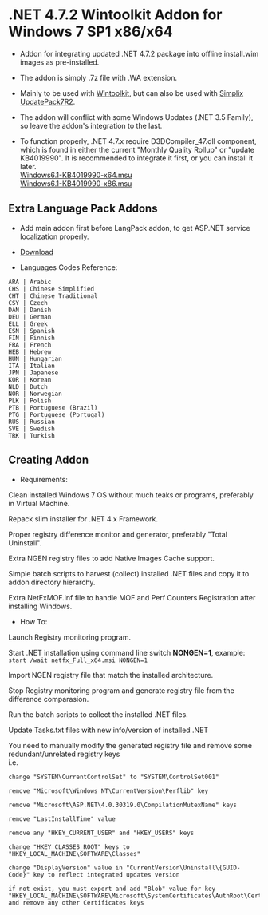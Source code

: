 # .NET 4.7.2 Wintoolkit Addon for Windows 7 SP1 x86/x64

* Addon for integrating updated .NET 4.7.2 package into offline install.wim images as pre-installed.

* The addon is simply .7z file with .WA extension.

* Mainly to be used with [Wintoolkit](https://www.majorgeeks.com/files/details/win_toolkit.html), but can also be used with [Simplix UpdatePack7R2](https://blog.simplix.info/update7/).

* The addon will conflict with some Windows Updates (.NET 3.5 Family), so leave the addon's integration to the last.

* To function properly, .NET 4.7.x require D3DCompiler_47.dll component, which is found in either the current "Monthly Quality Rollup" or "update KB4019990". It is recommended to integrate it first, or you can install it later.  
[Windows6.1-KB4019990-x64.msu](http://download.windowsupdate.com/c/msdownload/update/software/updt/2017/05/windows6.1-kb4019990-x64_35cc310e81ef23439ba0ec1f11d7b71dd34adfe5.msu)  
[Windows6.1-KB4019990-x86.msu](http://download.windowsupdate.com/c/msdownload/update/software/updt/2017/05/windows6.1-kb4019990-x86_1365fb557d5e5917cbf59b507eac066ad89ea3f7.msu)

## Extra Language Pack Addons

* Add main addon first before LangPack addon, to get ASP.NET service localization properly.

* [Download](https://drive.google.com/open?id=1r8NJ6k8a1XTX3cbi1Kyv8BQpTE-6A-d0)

* Languages Codes Reference:  
```
ARA | Arabic  
CHS | Chinese Simplified  
CHT | Chinese Traditional  
CSY | Czech  
DAN | Danish  
DEU | German  
ELL | Greek  
ESN | Spanish  
FIN | Finnish  
FRA | French  
HEB | Hebrew  
HUN | Hungarian  
ITA | Italian  
JPN | Japanese  
KOR | Korean  
NLD | Dutch  
NOR | Norwegian  
PLK | Polish  
PTB | Portuguese (Brazil)  
PTG | Portuguese (Portugal)  
RUS | Russian  
SVE | Swedish  
TRK | Turkish
```

## Creating Addon

* Requirements:  

Clean installed Windows 7 OS without much teaks or programs, preferably in Virtual Machine.  

Repack slim installer for .NET 4.x Framework.  

Proper registry difference monitor and generator, preferably "Total Uninstall".  

Extra NGEN registry files to add Native Images Cache support.  

Simple batch scripts to harvest (collect) installed .NET files and copy it to addon directory hierarchy.  

Extra NetFxMOF.inf file to handle MOF and Perf Counters Registration after installing Windows.

* How To:  

Launch Registry monitoring program.  

Start .NET installation using command line switch **NONGEN=1**, example:  
`start /wait netfx_Full_x64.msi NONGEN=1`  

Import NGEN registry file that match the installed architecture.  

Stop Registry monitoring program and generate registry file from the difference comparasion.  

Run the batch scripts to collect the installed .NET files.  

Update Tasks.txt files with new info/version of installed .NET  

You need to manually modify the generated registry file and remove some redundant/unrelated registry keys  
i.e.  
```
change "SYSTEM\CurrentControlSet" to "SYSTEM\ControlSet001"  

remove "Microsoft\Windows NT\CurrentVersion\Perflib" key  

remove "Microsoft\ASP.NET\4.0.30319.0\CompilationMutexName" keys  

remove "LastInstallTime" value  

remove any "HKEY_CURRENT_USER" and "HKEY_USERS" keys  

change "HKEY_CLASSES_ROOT" keys to "HKEY_LOCAL_MACHINE\SOFTWARE\Classes"  

change "DisplayVersion" value in "CurrentVersion\Uninstall\{GUID-Code}" key to reflect integrated updates version  

if not exist, you must export and add "Blob" value for key "HKEY_LOCAL_MACHINE\SOFTWARE\Microsoft\SystemCertificates\AuthRoot\Certificates\8F43288AD272F3103B6FB1428485EA3014C0BCFE"  
and remove any other Certificates keys
```

